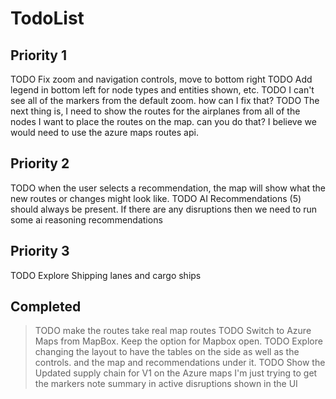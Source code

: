 # TodoList

## Priority 1

TODO Fix zoom and navigation controls, move to bottom right
TODO Add legend in bottom left for node types and entities shown, etc.
TODO I can't see all of the markers from the default zoom. how can I fix that?
TODO The next thing is, I need to show the routes for the airplanes from all of the nodes I want to place the routes on the map. can you do that? I believe we would need to use the azure maps routes api.

## Priority 2

TODO when the user selects a recommendation, the map will show what the new routes or changes might look like.
TODO AI Recommendations (5) should always be present. If there are any disruptions then we need to run some ai reasoning recommendations

## Priority 3

TODO Explore Shipping lanes and cargo ships

## Completed

>TODO make the routes take real map routes
>TODO Switch to Azure Maps from MapBox. Keep the option for Mapbox open.
>TODO Explore changing the layout to have the tables on the side as well as the controls. and the map and recommendations under it.
>TODO Show the Updated supply chain for V1 on the Azure maps I'm just trying to get the markers note summary in active disruptions shown in the UI
